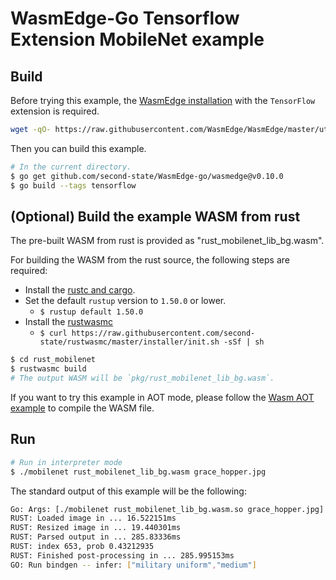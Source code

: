 # WasmEdge-Go Tensorflow Extension MobileNet example

## Build

Before trying this example, the [WasmEdge installation](https://wasmedge.org/book/en/start/install.html) with the `TensorFlow` extension is required.

```bash
wget -qO- https://raw.githubusercontent.com/WasmEdge/WasmEdge/master/utils/install.sh | bash -s -- -e tf -v 0.10.0
```

Then you can build this example.

```bash
# In the current directory.
$ go get github.com/second-state/WasmEdge-go/wasmedge@v0.10.0
$ go build --tags tensorflow
```

## (Optional) Build the example WASM from rust

The pre-built WASM from rust is provided as "rust_mobilenet_lib_bg.wasm".

For building the WASM from the rust source, the following steps are required:

* Install the [rustc and cargo](https://www.rust-lang.org/tools/install).
* Set the default `rustup` version to `1.50.0` or lower.
  * `$ rustup default 1.50.0`
* Install the [rustwasmc](https://github.com/second-state/rustwasmc)
  * `$ curl https://raw.githubusercontent.com/second-state/rustwasmc/master/installer/init.sh -sSf | sh`

```bash
$ cd rust_mobilenet
$ rustwasmc build
# The output WASM will be `pkg/rust_mobilenet_lib_bg.wasm`.
```

If you want to try this example in AOT mode, please follow the [Wasm AOT example](https://github.com/second-state/WasmEdge-go-examples/tree/master/go_WasmAOT) to compile the WASM file.

## Run

```bash
# Run in interpreter mode
$ ./mobilenet rust_mobilenet_lib_bg.wasm grace_hopper.jpg
```

The standard output of this example will be the following:

```bash
Go: Args: [./mobilenet rust_mobilenet_lib_bg.wasm.so grace_hopper.jpg]
RUST: Loaded image in ... 16.522151ms
RUST: Resized image in ... 19.440301ms
RUST: Parsed output in ... 285.83336ms
RUST: index 653, prob 0.43212935
RUST: Finished post-processing in ... 285.995153ms
GO: Run bindgen -- infer: ["military uniform","medium"]
```
